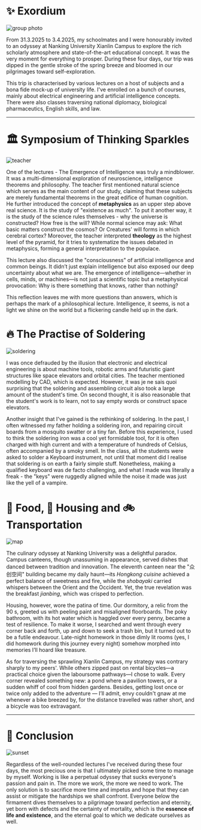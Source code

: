 # ✨ Exordium

![group photo](https://pb.plusx.cn/plus/immediate/89863634/20250331121920242/ZDL5451.JPG~tplv-9lv23dm2t1-wm-display-v1:0:watermark/1/image/dG9zLWNuLWktOWx2MjNkbTJ0MS9wbHVzL21lZGlhLzQ3NDk4Mi8xNzQzMjE4MzE1MTY3L3BsdXMucG5n/dissolve/100/gravity/SouthEast/dx/44/dy/29/ws/0.3/wst/2:1600:3000:gif.JPG?sign=1745247630-b2A8P2FG-imagex-c99bf55b4e4952abdea000b9464e00cc)

From 31.3.2025 to 3.4.2025, my schoolmates and I were honourably invited to an odyssey at Nanking University Xianlin Campus to explore the rich scholarly atmosphere and state-of-the-art educational concept. It was the very moment for everything to prosper. During these four days, our trip was dipped in the gentle stroke of the spring breeze and bloomed in our pilgrimages toward self-exploration.

This trip is characterised by various lectures on a host of subjects and a bona fide mock-up of university life. I've enrolled on a bunch of courses, mainly about electrical engineering and artificial intelligence concepts. There were also classes traversing national diplomacy, biological pharmaceutics, English skills, and law.

---

# 🏛️ Symposium of Thinking Sparkles

![teacher](https://pb.plusx.cn/plus/immediate/89863634/20250401145432989/IMGL7180.JPG~tplv-9lv23dm2t1-wm-display-v1:0:watermark/1/image/dG9zLWNuLWktOWx2MjNkbTJ0MS9wbHVzL21lZGlhLzQ3NDk4Mi8xNzQzMjE4MzE1MTY3L3BsdXMucG5n/dissolve/100/gravity/SouthEast/dx/42/dy/28/ws/0.3/wst/2:1600:3000:gif.JPG?sign=1745247216-K4F7LHqy-imagex-de3eac0bb3a4214a6e96a9acc954b4a5)

One of the lectures - The Emergence of Intelligence was truly a mindblower. It was a multi-dimensional exploration of neuroscience, intelligence theorems and philosophy. The teacher first mentioned natural science which serves as the main content of our study, claiming that these subjects are merely fundamental theorems in the great edifice of human cognition. He further introduced the concept of **metaphysics** as an upper step above real science. It is the study of "existence as much". To put it another way, it is the study of the science rules themselves - why the universe is constructed? How free is the will? While normal science may ask: What basic matters construct the cosmos? Or Creatures' will forms in which cerebral cortex? Moreover, the teacher interpreted **theology** as the highest level of the pyramid, for it tries to systematize the issues debated in metaphysics, forming a general interpretation to the populace.

This lecture also discussed the "consciousness" of artificial intelligence and common beings. It didn’t just explain intelligence but also exposed our deep uncertainty about what we are. The emergence of intelligence—whether in cells, minds, or machines—is not just a scientific topic but a metaphysical provocation: Why is there something that knows, rather than nothing?

This reflection leaves me with more questions than answers, which is perhaps the mark of a philosophical lecture. Intelligence, it seems, is not a light we shine on the world but a flickering candle held up in the dark.

# 🔥 The Practise of Soldering

![soldering](https://pb.plusx.cn/plus/immediate/89863634/20250401111120189/SUJ00022.JPG~tplv-9lv23dm2t1-wm-display-v1:0:watermark/1/image/dG9zLWNuLWktOWx2MjNkbTJ0MS9wbHVzL21lZGlhLzQ3NDk4Mi8xNzQzMjE4MzE1MTY3L3BsdXMucG5n/dissolve/100/gravity/SouthEast/dx/49/dy/32/ws/0.3/wst/2:1600:3000:gif.JPG?sign=1745247353-HY12Fe4p-imagex-2e1a3a6b093e95bca8422a6ceb47f459)

I was once defrauded by the illusion that electronic and electrical engineering is about machine tools, robotic arms and futuristic giant structures like space elevators and orbital cities. The teacher mentioned modelling by CAD, which is expected. However, it was je ne sais quoi surprising that the soldering and assembling circuit also took a large amount of the student's time.  On second thought, it is also reasonable that the student's work is to learn, not to say empty words or construct space elevators.

Another insight that I've gained is the rethinking of soldering. In the past, I often witnessed my father holding a soldering iron, and repairing circuit boards from a mosquito swatter or a tiny fan. Before this experience, I used to think the soldering iron was a cool yet formidable tool, for it is often charged with high current and with a temperature of hundreds of Celsius, often accompanied by a smoky smell. In the class, all the students were asked to solder a Keyboard instrument, not until that moment did I realise that soldering is on earth a fairly simple stuff. Nonetheless, making a qualified keyboard was de facto challenging, and what I made was literally a freak - the "keys" were ruggedly aligned while the noise it made was just like the yell of a vampire.

# 🍣 Food, 🏫 Housing and 🚲 Transportation

![map](https://img1.tucang.cc/api/image/show/5c4db8ac70ee33cd54c9dcf17b43630e)

The culinary odyssey at Nanking University was a delightful paradox. Campus canteens, though unassuming in appearance, served dishes that danced between tradition and innovation. The eleventh canteen near the "众创空间" building became my daily haunt—its _Hongkong cuisine_ achieved a perfect balance of sweetness and fire, while the _shobayaki_ carried whispers between the Orient and the Occident. Yet, the true revelation was the breakfast _jianbing_, which was crisped to perfection.

Housing, however, wore the patina of time. Our dormitory, a relic from the 90 s, greeted us with peeling paint and misaligned floorboards. The poky bathroom, with its hot water which is haggled over every penny, became a test of resilience. To make it worse, I searched and went through every corner back and forth, up and down to seek a trash bin, but it turned out to be a futile endeavour. Late-night homework in those dimly lit rooms (yes, I did homework during this journey every night) somehow morphed into memories I’ll hoard like treasure.

As for traversing the sprawling Xianlin Campus, my strategy was contrary sharply to my peers'. While others zipped past on rental bicycles—a practical choice given the laboursome pathways—I chose to walk. Every corner revealed something new: a pond where a pavilion towers, or a sudden whiff of cool from hidden gardens. Besides, getting lost once or twice only added to the adventure — I’ll admit, envy couldn't gnaw at me whenever a bike breezed by, for the distance travelled was rather short, and a bicycle was too extravagant.

---

# 📜 Conclusion

![sunset](https://img1.tucang.cc/api/image/show/db3f7290bbb31ba8fd372e4cdbf5e428)

Regardless of the well-rounded lectures I've received during these four days, the most precious one is that I ultimately picked some time to manage by myself. Working is like a perpetual odyssey that sucks everyone's passion and pain in. The more we work, the more we need to work. The only solution is to sacrifice more time and impetus and hope that they can assist or mitigate the hardships we shall confront. Everyone below the firmament dives themselves to a pilgrimage toward perfection and eternity, yet born with defects and the certainty of mortality, which is the **essence of life and existence**, and the eternal goal to which we dedicate ourselves as well.